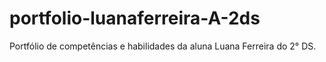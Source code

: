 # portfolio-luanaferreira-A-2ds
Portfólio de competências e habilidades da aluna Luana Ferreira do 2° DS.
